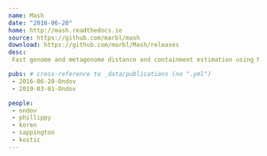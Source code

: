 ```yaml
---
name: Mash
date: "2016-06-20"
home: http://mash.readthedocs.io
source: https://github.com/marbl/mash
download: https://github.com/marbl/Mash/releases
desc:
 Fast genome and metagenome distance and containment estimation using MinHash

pubs: # cross-reference to _data/publications (no ".yml")
 - 2016-06-20-Ondov
 - 2019-03-01-Ondov

people:
 - ondov
 - phillippy
 - koren
 - sappington
 - kostic
---
```

